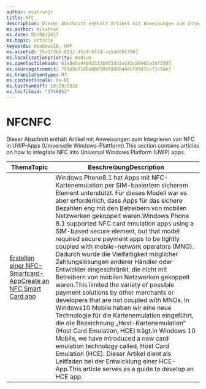 ```yaml
---
author: msatranjr
title: NFC
description: Dieser Abschnitt enthält Artikel mit Anweisungen zum Integrieren von NFC in UWP-Apps (Universelle Windows-Plattform).
ms.author: misatran
ms.date: 02/08/2017
ms.topic: article
keywords: Windows10, UWP
ms.assetid: 15a113b5-8231-41c9-b724-ce5add813967
ms.localizationpriority: medium
ms.openlocfilehash: 01e8e5a94092312b953dd2a183cd6902a1df5505
ms.sourcegitcommit: 753e0a7160a88830d9908b446ef0907cc71c64e7
ms.translationtype: MT
ms.contentlocale: de-DE
ms.lasthandoff: 10/29/2018
ms.locfileid: "5748852"
---
```

# <a name="nfc"></a><span data-ttu-id="d02c4-104">NFC</span><span class="sxs-lookup"><span data-stu-id="d02c4-104">NFC</span></span>


<span data-ttu-id="d02c4-105">Dieser Abschnitt enthält Artikel mit Anweisungen zum Integrieren von NFC in UWP-Apps (Universelle Windows-Plattform).</span><span class="sxs-lookup"><span data-stu-id="d02c4-105">This section contains articles on how to integrate NFC into Universal Windows Platform (UWP) apps.</span></span>

|<span data-ttu-id="d02c4-106">Thema</span><span class="sxs-lookup"><span data-stu-id="d02c4-106">Topic</span></span> |<span data-ttu-id="d02c4-107">Beschreibung</span><span class="sxs-lookup"><span data-stu-id="d02c4-107">Description</span></span>|
|--------|------------------|
| [<span data-ttu-id="d02c4-108">Erstellen einer NFC-Smartcard-App</span><span class="sxs-lookup"><span data-stu-id="d02c4-108">Create an NFC Smart Card app</span></span>](host-card-emulation.md)   | <span data-ttu-id="d02c4-109">Windows Phone8.1 hat Apps mit NFC-Kartenemulation per SIM-basiertem sicherem Element unterstützt. Für dieses Modell war es aber erforderlich, dass Apps für das sichere Bezahlen eng mit den Betreibern von mobilen Netzwerken gekoppelt waren.</span><span class="sxs-lookup"><span data-stu-id="d02c4-109">Windows Phone 8.1 supported NFC card emulation apps using a SIM-based secure element, but that model required secure payment apps to be tightly coupled with mobile-network operators (MNO).</span></span> <span data-ttu-id="d02c4-110">Dadurch wurde die Vielfältigkeit möglicher Zahlungslösungen anderer Händler oder Entwickler eingeschränkt, die nicht mit Betreibern von mobilen Netzwerken gekoppelt waren.</span><span class="sxs-lookup"><span data-stu-id="d02c4-110">This limited the variety of possible payment solutions by other merchants or developers that are not coupled with MNOs.</span></span> <span data-ttu-id="d02c4-111">In Windows10 Mobile haben wir eine neue Technologie für die Kartenemulation eingeführt, die die Bezeichnung „Host-Kartenemulation“ (Host Card Emulation, HCE) trägt.</span><span class="sxs-lookup"><span data-stu-id="d02c4-111">In Windows 10 Mobile, we have introduced a new card emulation technology called, Host Card Emulation (HCE).</span></span> <span data-ttu-id="d02c4-112">Dieser Artikel dient als Leitfaden bei der Entwicklung einer HCE-App.</span><span class="sxs-lookup"><span data-stu-id="d02c4-112">This article serves as a guide to develop an HCE app.</span></span>   |